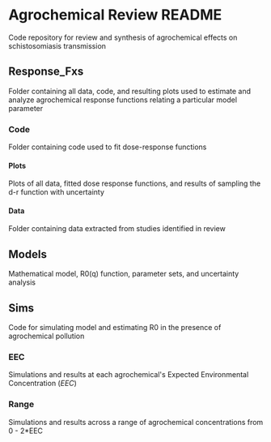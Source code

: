 # Agrochemical Review README
Code repository for review and synthesis of agrochemical effects on schistosomiasis transmission 

## Response_Fxs  
Folder containing all data, code, and resulting plots used to estimate and analyze agrochemical response functions relating a particular model parameter

### Code  
Folder containing code used to fit dose-response functions  
#### Plots  
Plots of all data, fitted dose response functions, and results of sampling the d-r function with uncertainty  
#### Data  
Folder containing data extracted from studies identified in review  

## Models
Mathematical model, R0(q) function, parameter sets, and uncertainty analysis
## Sims
Code for simulating model and estimating R0 in the presence of agrochemical pollution  
### EEC
Simulations and results at each agrochemical's Expected Environmental Concentration (*EEC*)
### Range
Simulations and results across a range of agrochemical concentrations from 0 - 2*EEC